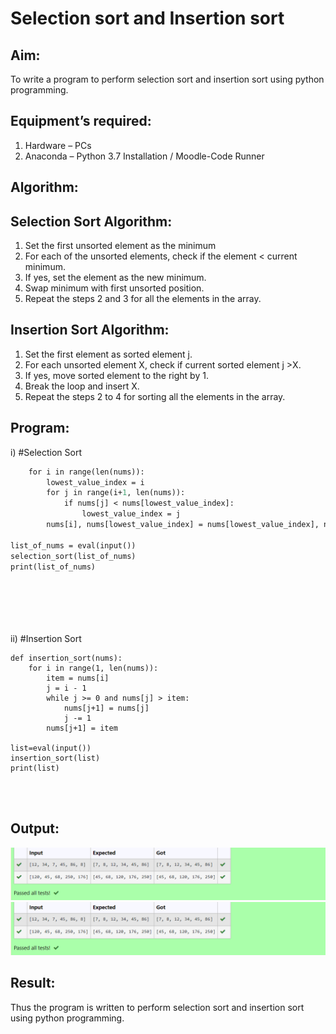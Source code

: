 # Selection sort and Insertion sort
## Aim:
To write a program to perform selection sort and insertion sort using python programming.
## Equipment’s required:
1.	Hardware – PCs
2.	Anaconda – Python 3.7 Installation / Moodle-Code Runner
## Algorithm:
## Selection Sort Algorithm:
1.	Set the first unsorted element as the minimum
2.	For each of the unsorted elements, check if the element < current minimum.
3.	If yes, set the element as the new minimum.
4.	Swap minimum with first unsorted position.
5.	Repeat the steps 2 and 3 for all the elements in the array.
## Insertion Sort Algorithm:
1.	Set the first element as sorted element j.
2.	For each unsorted element X, check if current sorted element j >X.
3.	If yes, move sorted element to the right by 1.
4.	Break the loop and insert X.
5.	Repeat the steps 2 to 4 for sorting all the elements in the array.
## Program:
i)	#Selection Sort
```def selection_sort(nums):
    for i in range(len(nums)):
        lowest_value_index = i
        for j in range(i+1, len(nums)):
            if nums[j] < nums[lowest_value_index]:
                lowest_value_index = j
        nums[i], nums[lowest_value_index] = nums[lowest_value_index], nums[i]
                
list_of_nums = eval(input())
selection_sort(list_of_nums)
print(list_of_nums)
            
            





```
ii)	#Insertion Sort

```
def insertion_sort(nums):
    for i in range(1, len(nums)):
        item = nums[i]
        j = i - 1
        while j >= 0 and nums[j] > item:
            nums[j+1] = nums[j]
            j -= 1
        nums[j+1] = item

list=eval(input())
insertion_sort(list)
print(list)




```

## Output:
![output](./sor1.png) 
![output](./sor1.png) 

## Result:
Thus the program is written to perform selection sort and insertion sort using python programming.
